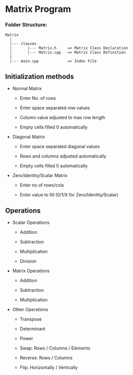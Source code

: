 # Matrix Program

### Folder Structure:

```
Matrix
  |
  |--- classes
  |       |--- Matrix.h     => Matrix Class Declaration
  |       |--- Matrix.cpp   => Matrix Class Definition
  |
  |--- main.cpp             => Index File

```

## Initialization methods

- Normal Matrix

  - Enter No. of rows

  - Enter space separated row values
  - Column value adjusted to max row length
  - Empty cells filled 0 automatically

- Diagonal Matrix

  - Enter space separated diagonal values

  - Rows and columns adjusted automatically
  - Empty cells filled 0 automatically

- Zero/Identity/Scalar Matrix

  - Enter no of rows/cols

  - Enter value to fill (0/1/X for Zero/Identity/Scalar)

## Operations

- Scalar Operations

  - Addition
  - Subtraction
  - Multiplication

  - Division

- Matrix Operations

  - Addition
  - Subtraction

  - Multiplication

- Other Operations

  - Transpose
  - Determinant
  - Power

  - Swap: Rows / Columns / Elements
  - Reverse: Rows / Columns
  - Flip: Horizontally / Vertically
